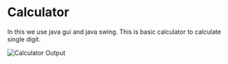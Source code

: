 # Calculator

In this we use java gui and java swing. This is basic calculator to calculate single digit. 



![Calculator Output](https://github.com/Coder4O4/Calculator/assets/114288510/e14bcc09-6dcf-4c42-b1d4-433805bb5042)
